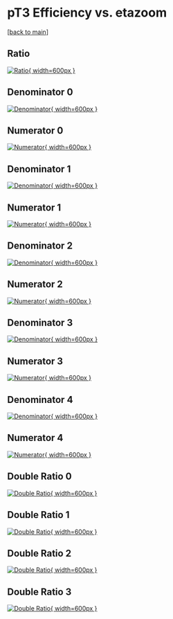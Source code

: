 # pT3 Efficiency vs. etazoom

[[back to main](./)]



## Ratio

[![Ratio](../mtv/var/pT3_vtr_11_1_eff_etazoom.png){ width=600px }](../mtv/var/pT3_vtr_11_1_eff_etazoom.pdf)

## Denominator 0

[![Denominator](../mtv/den/pT3_vtr_11_1_eff_etazoom_den0.png){ width=600px }](../mtv/den/pT3_vtr_11_1_eff_etazoom_den0.pdf)

## Numerator 0

[![Numerator](../mtv/num/pT3_vtr_11_1_eff_etazoom_num0.png){ width=600px }](../mtv/num/pT3_vtr_11_1_eff_etazoom_num0.pdf)

## Denominator 1

[![Denominator](../mtv/den/pT3_vtr_11_1_eff_etazoom_den1.png){ width=600px }](../mtv/den/pT3_vtr_11_1_eff_etazoom_den1.pdf)

## Numerator 1

[![Numerator](../mtv/num/pT3_vtr_11_1_eff_etazoom_num1.png){ width=600px }](../mtv/num/pT3_vtr_11_1_eff_etazoom_num1.pdf)

## Denominator 2

[![Denominator](../mtv/den/pT3_vtr_11_1_eff_etazoom_den2.png){ width=600px }](../mtv/den/pT3_vtr_11_1_eff_etazoom_den2.pdf)

## Numerator 2

[![Numerator](../mtv/num/pT3_vtr_11_1_eff_etazoom_num2.png){ width=600px }](../mtv/num/pT3_vtr_11_1_eff_etazoom_num2.pdf)

## Denominator 3

[![Denominator](../mtv/den/pT3_vtr_11_1_eff_etazoom_den3.png){ width=600px }](../mtv/den/pT3_vtr_11_1_eff_etazoom_den3.pdf)

## Numerator 3

[![Numerator](../mtv/num/pT3_vtr_11_1_eff_etazoom_num3.png){ width=600px }](../mtv/num/pT3_vtr_11_1_eff_etazoom_num3.pdf)

## Denominator 4

[![Denominator](../mtv/den/pT3_vtr_11_1_eff_etazoom_den4.png){ width=600px }](../mtv/den/pT3_vtr_11_1_eff_etazoom_den4.pdf)

## Numerator 4

[![Numerator](../mtv/num/pT3_vtr_11_1_eff_etazoom_num4.png){ width=600px }](../mtv/num/pT3_vtr_11_1_eff_etazoom_num4.pdf)

## Double Ratio 0

[![Double Ratio](../mtv/ratio/pT3_vtr_11_1_eff_etazoom_ratio0.png){ width=600px }](../mtv/ratio/pT3_vtr_11_1_eff_etazoom_ratio0.pdf)

## Double Ratio 1

[![Double Ratio](../mtv/ratio/pT3_vtr_11_1_eff_etazoom_ratio1.png){ width=600px }](../mtv/ratio/pT3_vtr_11_1_eff_etazoom_ratio1.pdf)

## Double Ratio 2

[![Double Ratio](../mtv/ratio/pT3_vtr_11_1_eff_etazoom_ratio2.png){ width=600px }](../mtv/ratio/pT3_vtr_11_1_eff_etazoom_ratio2.pdf)

## Double Ratio 3

[![Double Ratio](../mtv/ratio/pT3_vtr_11_1_eff_etazoom_ratio3.png){ width=600px }](../mtv/ratio/pT3_vtr_11_1_eff_etazoom_ratio3.pdf)

